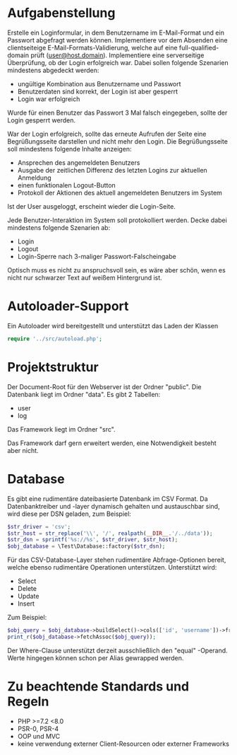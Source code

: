 # Aufgabenstellung
Erstelle ein Loginformular, in dem Benutzername im E-Mail-Format und ein Passwort abgefragt werden können.
Implementiere vor dem Absenden eine clientseiteige E-Mail-Formats-Validierung, welche auf eine full-qualified-domain prüft (user@host.domain).
Implementiere eine serverseitige Überprüfung, ob der Login erfolgreich war. Dabei sollen folgende Szenarien mindestens abgedeckt werden:

- ungültige Kombination aus Benutzername und Passwort
- Benutzerdaten sind korrekt, der Login ist aber gesperrt
- Login war erfolgreich

Wurde für einen Benutzer das Passwort 3 Mal falsch eingegeben, sollte der Login gesperrt werden.

War der Login erfolgreich, sollte das erneute Aufrufen der Seite eine Begrüßungsseite darstellen und nicht mehr den Login.
Die Begrüßungsseite soll mindestens folgende Inhalte anzeigen:

- Ansprechen des angemeldeten Benutzers
- Ausgabe der zeitlichen Differenz des letzten Logins zur aktuellen Anmeldung
- einen funktionalen Logout-Button
- Protokoll der Aktionen des aktuell angemeldeten Benutzers im System

Ist der User ausgeloggt, erscheint wieder die Login-Seite.

Jede Benutzer-Interaktion im System soll protokolliert werden. Decke dabei mindestens folgende Szenarien ab:

- Login
- Logout
- Login-Sperre nach 3-maliger Passwort-Falscheingabe

Optisch muss es nicht zu anspruchsvoll sein, es wäre aber schön, wenn es nicht nur schwarzer Text auf weißem Hintergrund ist. 

# Autoloader-Support
Ein Autoloader wird bereitgestellt und unterstützt das Laden der Klassen
``` php public/example.php
require '../src/autoload.php';
```

# Projektstruktur
Der Document-Root für den Webserver ist der Ordner "public".
Die Datenbank liegt im Ordner "data". Es gibt 2 Tabellen:

- user
- log

Das Framework liegt im Ordner "src".

Das Framework darf gern erweitert werden, eine Notwendigkeit besteht aber nicht.

# Database
Es gibt eine rudimentäre dateibasierte Datenbank im CSV Format. 
Da Datenbanktreiber und -layer dynamisch gehalten und austauschbar sind, wird diese per DSN geladen, zum Beispiel: 
``` php public/db.php
$str_driver = 'csv';
$str_host = str_replace('\\', '/', realpath(__DIR__.'/../data'));
$str_dsn = sprintf('%s://%s', $str_driver, $str_host);
$obj_database = \Test\Database::factory($str_dsn);
```
Für das CSV-Database-Layer stehen rudimentäre Abfrage-Optionen bereit, welche ebenso rudimentäre Operationen unterstützen.
Unterstützt wird:

- Select 
- Delete
- Update
- Insert
  
Zum Beispiel: 
``` php public/db.php
$obj_query = $obj_database->buildSelect()->cols(['id', 'username'])->from('user');
print_r($obj_database->fetchAssoc($obj_query));
```
Der Where-Clause unterstützt derzeit ausschließlich den "equal" -Operand. Werte hingegen können schon per Alias gewrapped werden.

# Zu beachtende Standards und Regeln
- PHP >=7.2 <8.0
- PSR-0, PSR-4
- OOP und MVC
- keine verwendung externer Client-Resourcen oder externer Frameworks
